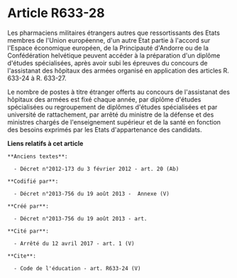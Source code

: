 # Article R633-28

Les pharmaciens militaires étrangers autres que ressortissants des Etats membres de l'Union européenne, d'un autre Etat
partie à l'accord sur l'Espace économique européen, de la Principauté d'Andorre ou de la Confédération helvétique peuvent
accéder à la préparation d'un diplôme d'études spécialisées, après avoir subi les épreuves du concours de l'assistanat des
hôpitaux des armées organisé en application des articles R. 633-24 à R. 633-27. 

Le nombre de postes à titre étranger offerts au concours de l'assistanat des hôpitaux des armées est fixé chaque année, par
diplôme d'études spécialisées ou regroupement de diplômes d'études spécialisées et par université de rattachement, par arrêté
du ministre de la défense et des ministres chargés de l'enseignement supérieur et de la santé en fonction des besoins
exprimés par les Etats d'appartenance des candidats.

**Liens relatifs à cet article**

	**Anciens textes**:

	  - Décret n°2012-173 du 3 février 2012 - art. 20 (Ab)

	**Codifié par**:

	  - Décret n°2013-756 du 19 août 2013 -  Annexe (V)

	**Créé par**:

	  - Décret n°2013-756 du 19 août 2013 - art.

	**Cité par**:

	  - Arrêté du 12 avril 2017 - art. 1 (V)

	**Cite**:

	  - Code de l'éducation - art. R633-24 (V)
